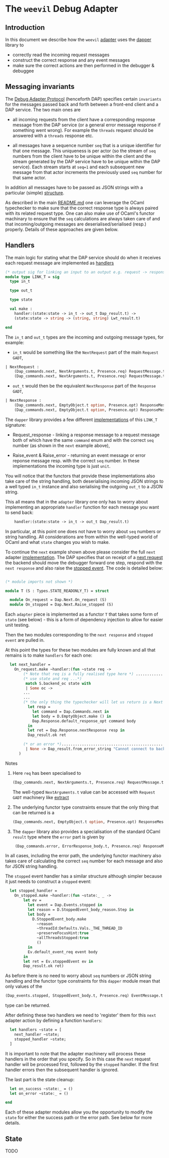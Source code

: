 # The ```weevil``` Debug Adapter

## Introduction

In this document we describe how the ```weevil``` [adapter](../lib/adapter/) uses the [dapper](../lib/dapper/) library to 

* correctly read the incoming request messages
* construct the correct response and any event messages
* make sure the correct actions are then performed in the debugger & debuggee

## Messaging invariants

The [Debug Adapter Protocol](https://microsoft.github.io/debug-adapter-protocol/overview) (henceforth DAP) specifies certain ```invariants``` for the messages passed back and forth between a front-end client and a DAP service.  The two main ones are 

* all incoming requests from the client have a corresponding response message from the DAP service (or a general error message response if something went wrong).  For example the ```threads``` request should be answered with a ```threads``` response etc. 

* all messages have a sequence number ```seq``` that is a unique identifier for that one message.  This uniqueness is per actor (so the stream of ```seq``` numbers from the client have to be unique within the client and the stream generated by the DAP service have to be unique within the DAP service).  Each stream starts at ```seq=1``` and each subsequent new message from that actor increments the previously used ```seq``` number for that same actor.

In addition all messages have to be passed as JSON strings with a particular (simple) [structure](https://microsoft.github.io/debug-adapter-protocol/overview#base-protocol).

As described in the main [README.md](../README.md#aside---dap-message-structure) one can leverage the OCaml typechecker to make sure that the correct response type is always paired with its related request type.  One can also make use of OCaml's functor machinary to ensure that the ```seq``` calculations are always taken care of and that incoming/outgoing messages are deserialised/serialised (resp.) properly.  Details of these approaches are given below. 

## Handlers

The main logic for stating what the DAP service should do when it receives each request message are implemented as [handlers](../lib/dapper/dap_types.ml)

```ocaml
(* output sig for linking an input to an output e.g. request -> response *)
module type LINK_T = sig
  type in_t

  type out_t

  type state

  val make :
    handler:(state:state -> in_t -> out_t Dap_result.t) ->
    (state:state -> string -> (string, string) Lwt_result.t)

end
```
The ```in_t``` and ```out_t``` types are the incoming and outgoing message types, for example:

* ```in_t``` would be something like the ```NextRequest``` part of the main ```Request GADT```, 

```ocaml
| NextRequest : 
    (Dap_commands.next, NextArguments.t, Presence.req) RequestMessage.t -> 
    (Dap_commands.next, NextArguments.t, Presence.req) RequestMessage.t Request.t
```       

* ```out_t``` would then be the equivalent ```NextResponse``` part of the ```Response GADT```,

```ocaml
| NextResponse : 
    (Dap_commands.next, EmptyObject.t option, Presence.opt) ResponseMessage.t -> 
    (Dap_commands.next, EmptyObject.t option, Presence.opt) ResponseMessage.t Response.t
```                                                                                                                                                      

The ```dapper``` library provides a few different [implementations](../lib/dapper/dap_handlers.ml) of this ```LINK_T``` signature:

* Request_response - linking a response message to a request message both of which have the same ```command``` enum and with the correct ```seq``` number (as shown in the ```next``` example above),

* Raise_event & Raise_error - returning an event message or error reponse message resp. with the correct ```seq``` number.  In these implementations the incoming type is just ```unit```.

You will notice that the functors that provide these implementations also take care of the string handling, both deserialising incoming JSON strings to a well typed ```in_t``` instance and also serialising the outgoing ```out_t``` to a JSON string.

This all means that in the ```adapter``` library one only has to worry about implementing an appropriate ```handler``` function for each message you want to send back:
```ocaml
    handler:(state:state -> in_t -> out_t Dap_result.t)
```

In particular, at this point one does not have to worry about ```seq``` numbers or string handling.  All considerations are from within the well-typed world of OCaml and what ```state``` changes you wish to make.  

To continue the ```next``` example shown above please consider the full ```next``` adapter [implementation](../lib/adapter/next.ml).  The DAP specifies that on receipt of a [next request](https://microsoft.github.io/debug-adapter-protocol/specification#Requests_Next) the backend should move the debugger forward one step, respond with the ```next response``` and also raise the [stopped event](https://microsoft.github.io/debug-adapter-protocol/specification#Events_Stopped).  The code is detailed below:

```ocaml

(* module imports not shown *)

module T (S : Types.STATE_READONLY_T) = struct

  module On_request = Dap.Next.On_request (S)
  module On_stopped = Dap.Next.Raise_stopped (S)

```
Each ```adapter``` piece is implemented as a functor ```T``` that takes some form of ```state``` (see below) - this is a form of dependency injection to allow for easier unit testing.

Then the two modules corresponding to the ```next response``` and ```stopped event``` are pulled in.

At this point the types for these two modules are fully known and all that remains is to make ```handlers``` for each one:

```ocaml
  let next_handler =
    On_request.make ~handler:(fun ~state req ->
        (* Note that req is a fully realised type here *) ...........................(1)
        (* use state and req ...*)
         match S.backend_oc state with
         | Some oc ->
        ...
        ...
        (* the only thing the typechecker will let us return is a Next response *)...(2)
          let resp =
            let command = Dap.Commands.next in
            let body = D.EmptyObject.make () in
            Dap.Response.default_response_opt command body
          in
          let ret = Dap.Response.nextResponse resp in
          Dap_result.ok ret

        (* or an error *)............................................................(3)
         | None -> Dap_result.from_error_string "Cannot connect to backend"
      )
```

Notes 

  1. Here ```req``` has been specialised to 
  
     ```ocaml
     (Dap_commands.next, NextArguments.t, Presence.req) RequestMessage.t Request.t
     ``` 

     The well-typed ```NextArguments.t``` value can be accessed with ```Request GADT``` machinery like [extract](../lib/dapper/dap_request.ml)
  
  2. The underlying functor type constraints ensure that the only thing that can be returned is a 

     ```ocaml
     (Dap_commands.next, EmptyObject.t option, Presence.opt) ResponseMessage.t Response.t
     ```
     
  3. The ```dapper``` library also provides a specialisation of the standard OCaml ```result``` type where the ```error``` part is given by 
  
     ```ocaml
      (Dap_commands.error, ErrorResponse_body.t, Presence.req) ResponseMessage.t Response.t
     ```

In all cases, including the error path, the underlying functor machinery also takes care of calculating the correct ```seq``` number for each message and also for JSON string handling. 

The ```stopped``` event handler has a similar structure although simpler because it just needs to construct a ```stopped``` event:

```ocaml
  let stopped_handler =
    On_stopped.make ~handler:(fun ~state:_ _ ->
        let ev =
          let event = Dap.Events.stopped in
          let reason = D.StoppedEvent_body_reason.Step in
          let body =
            D.StoppedEvent_body.make
              ~reason
              ~threadId:Defaults.Vals._THE_THREAD_ID
              ~preserveFocusHint:true
              ~allThreadsStopped:true
              ()
          in
          Ev.default_event_req event body
        in
        let ret = Ev.stoppedEvent ev in
        Dap_result.ok ret)
```
As before there is no need to worry about ```seq``` numbers or JSON string handling and the functor type constraints for this ```dapper``` module mean that only values of the 

```ocaml
(Dap_events.stopped, StoppedEvent_body.t, Presence.req) EventMessage.t Event.t
```
type can be returned.

After defining these two handlers we need to 'register' them for this ```next``` adapter action by defining a function ```handlers```:

```ocaml
  let handlers ~state = [
    next_handler ~state;
    stopped_handler ~state;
  ]
```

It is important to note that the adapter machinery will process these handlers in the order that you specify.  So in this case the ```next``` request handler will be processed first, followed by the ```stopped``` handler.  If the first handler errors then the subsequent handler is ignored.

The last part is the state cleanup:

```ocaml
  let on_success ~state:_ = ()
  let on_error ~state:_ = ()

end
```

Each of these adapter modules allow you the opportunity to modify the ```state``` for either the success path or the error path.  See below for more details.

## State

TODO
